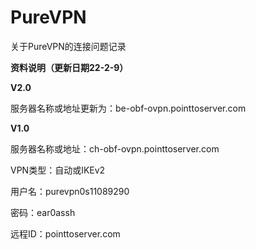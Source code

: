 # PureVPN
关于PureVPN的连接问题记录

**资料说明（更新日期22-2-9）**

**V2.0**

服务器名称或地址更新为：be-obf-ovpn.pointtoserver.com

**V1.0**

服务器名称或地址：ch-obf-ovpn.pointtoserver.com

VPN类型：自动或IKEv2

用户名：purevpn0s11089290

密码：ear0assh

远程ID：pointtoserver.com
